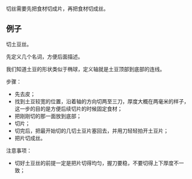切丝需要先把食材切成片，再把食材切成丝。

## 例子

切土豆丝。

先定义几个名词，方便后面描述。

我们知道土豆的形状类似于椭球，定义轴就是土豆顶部到底部的连线。

步骤：

- 先去皮；
- 找到土豆较宽的位置，沿着轴的方向切两至三刀，厚度大概在两毫米的样子，这一步的目的是方便后续切片的时候固定食材；
- 把刚刚切的那一面放到底部；
- 切片；
- 切完后，把最开始切的几切土豆片塞回去，并用刀轻轻拍开土豆片；
- 把片切成丝。

注意事项：

- 切好土豆丝的前提一定是把片切得均匀，握刀要稳，不要切得上下厚度不一致；